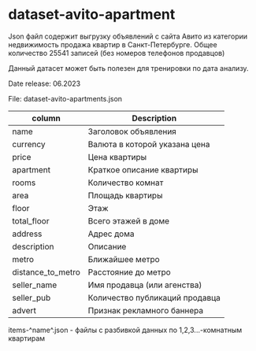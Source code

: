 # dataset-avito-apartment

Json файл содержит выгрузку объявлений с сайта Авито из категории недвижимость продажа квартир в Санкт-Петербурге.
Общее количество 25541 записей (без номеров телефонов продавцов)

Данный датасет может быть полезен для тренировки по дата анализу.

Date release: 06.2023

File: dataset-avito-apartments.json

| column | Description |
| --- | --- |
|name|Заголовок объявления|
|currency|Валюта в которой указана цена|
|price|Цена квартиры|
|apartment|Краткое описание квартиры|
|rooms|Количество комнат|
|area|Площадь квартиры|
|floor|Этаж|
|total_floor|Всего этажей в доме|
|address|Адрес дома|
|description|Описание|
|metro|Ближайшее метро|
|distance_to_metro|Расстояние до метро|
|seller_name|Имя продавца (или агенства)|
|seller_pub|Количество публикаций продавца|
|advert|Признак рекламного баннера|

items-^name^.json - файлы с разбивкой данных по 1,2,3...-комнатным квартирам
